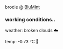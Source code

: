 brodie @ [BluMint](https://www.linkedin.com/company/blumint-io/)

<!--weather_start-->
### working conditions..

weather: broken clouds ☁️

temp: -0.73 °C 🧥

<!--weather_end-->
